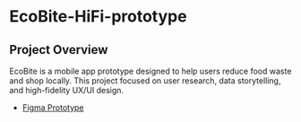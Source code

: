 # EcoBite-HiFi-prototype
## Project Overview
EcoBite is a mobile app prototype designed to help users reduce food waste and shop locally. This project focused on user research, data storytelling, and high-fidelity UX/UI design.

- [Figma Prototype](https://www.figma.com/proto/uuyIznmXzz8L9YQVFdC1wW/HiFi-EcoBite?node-id=0-1&t=yNO3mQuKhQnkrS8u-1)
